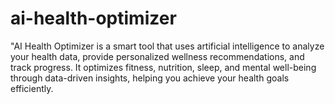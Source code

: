 # ai-health-optimizer
"AI Health Optimizer is a smart tool that uses artificial intelligence to analyze your health data, provide personalized wellness recommendations, and track progress. It optimizes fitness, nutrition, sleep, and mental well-being through data-driven insights, helping you achieve your health goals efficiently.
